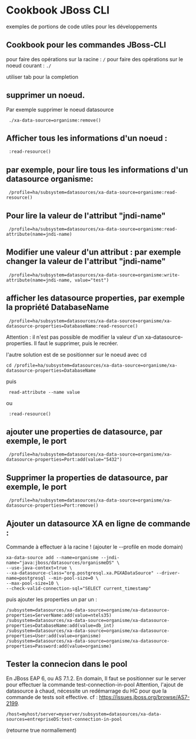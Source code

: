 Cookbook JBoss CLI
==================

exemples de portions de code utiles pour les développements


Cookbook pour les commandes JBoss-CLI
-------------------------------------


pour faire des opérations sur la racine : ```/```
pour faire des opérations sur le noeud courant : ```./```

utiliser tab pour la completion


supprimer un noeud.
------------------
Par exemple supprimer le noeud datasource
```
 ./xa-data-source=organisme:remove()
```


Afficher tous les informations d'un noeud : 
-------------------------------------------
``` 
 :read-resource()
```


par exemple, pour lire tous les informations d'un datasource organisme:
----------------------------------------------------------------------
```
 /profile=ha/subsystem=datasources/xa-data-source=organisme:read-resource()
```

Pour lire la valeur de l'attribut "jndi-name"
---------------------------------------------
```
 /profile=ha/subsystem=datasources/xa-data-source=organisme:read-attribute(name=jndi-name)
```


Modifier une valeur d'un attribut : par exemple changer la valeur de l'attribut "jndi-name"
---------------------------------
```
 /profile=ha/subsystem=datasources/xa-data-source=organisme:write-attribute(name=jndi-name, value="test")
```


afficher les datasource properties, par exemple la propriété DatabaseName
-------------------------------------------------------------------------
```
 /profile=ha/subsystem=datasources/xa-data-source=organisme/xa-datasource-properties=DatabaseName:read-resource()
```

Attention : il n'est pas possible de modifier la valeur d'un xa-datasource-properties. Il faut le supprimer, puis le recréer.

l'autre solution est de se positionner sur le noeud avec cd
```
cd /profile=ha/subsystem=datasources/xa-data-source=organisme/xa-datasource-properties=DatabaseName
```
puis
```
 read-attribute --name value
 ```
ou 
```
 :read-resource()
```

ajouter une properties de datasource, par exemple, le port
-----------------------------------------------------------
```
 /profile=ha/subsystem=datasources/xa-data-source=organisme/xa-datasource-properties=Port:add(value="5432")
```

Supprimer la properties de datasource, par exemple, le port
-----------------------------------------------------------
```
 /profile=ha/subsystem=datasources/xa-data-source=organisme/xa-datasource-properties=Port:remove()
```


Ajouter un datasource XA en ligne de commande : 
-----------------------------------------------

Commande à effectuer à la racine ! (ajouter le --profile en mode domain)
```
xa-data-source add --name=organisme --jndi-name="java:jboss/datasources/organismeDS" \
--use-java-context=true \
--xa-datasource-class="org.postgresql.xa.PGXADataSource" --driver-name=postgresql --min-pool-size=0 \
--max-pool-size=10 \
--check-valid-connection-sql="SELECT current_timestamp"
```
puis ajouter les properties un par un :
```
/subsystem=datasources/xa-data-source=organisme/xa-datasource-properties=ServerName:add(value=ntels35)
/subsystem=datasources/xa-data-source=organisme/xa-datasource-properties=DatabaseName:add(value=db_int)
/subsystem=datasources/xa-data-source=organisme/xa-datasource-properties=User:add(value=organisme)
/subsystem=datasources/xa-data-source=organisme/xa-datasource-properties=Password:add(value=organisme) 
```

Tester la connecion dans le pool
--------------------------------
En JBoss EAP 6, ou AS 7.1.2. En domain, Il faut se positionner sur le server pour effectuer la commande test-connection-in-pool
Attention, l'ajout de datasource à chaud, nécessite un redémarrage du HC pour que la commande de tests soit effective.
cf : https://issues.jboss.org/browse/AS7-2199.
```
/host=myhost/server=myserver/subsystem=datasources/xa-data-sources=entrepriseDS:test-connection-in-pool
```
(retourne true normallement)

